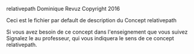 relativepath
Dominique Revuz Copyright 2016

Ceci est le fichier par default de description du Concept relativepath

Si vous avez besoin de ce concept dans l'enseignement que vous suivez
 Signalez le au professeur, qui vous indiquera le sens de ce concept relativepath.

